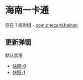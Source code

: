 # 海南一卡通

存在 1 规则组 - [com.onecard.hainan](/src/apps/com.onecard.hainan.ts)

## 更新弹窗

默认禁用

- [快照-0](https://i.gkd.li/import/12662114)
- [快照-1](https://i.gkd.li/import/12662136)
